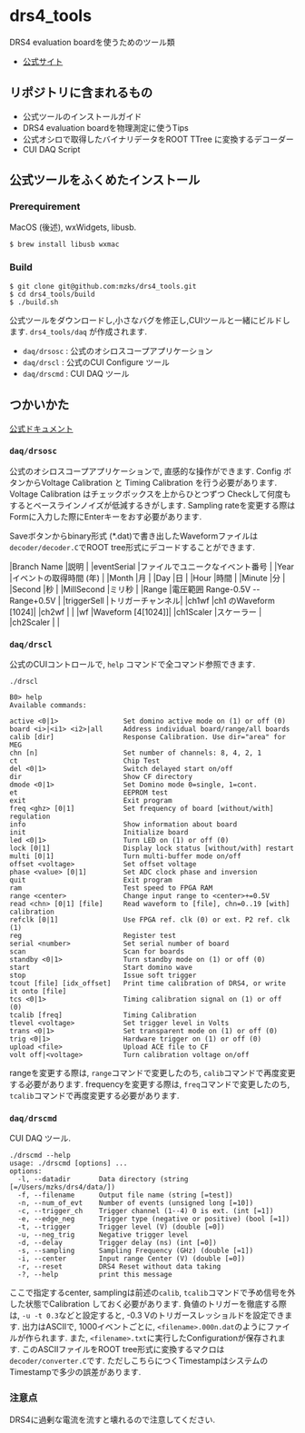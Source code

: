 # drs4_tools
DRS4 evaluation boardを使うためのツール類
 - [公式サイト](https://www.psi.ch/en/drs/evaluation-board)

## リポジトリに含まれるもの
 - 公式ツールのインストールガイド
 - DRS4 evaluation boardを物理測定に使うTips
 - 公式オシロで取得したバイナリデータをROOT TTree に変換するデコーダー
 - CUI DAQ Script

## 公式ツールをふくめたインストール
### Prerequirement
MacOS (後述), wxWidgets, libusb.
```
$ brew install libusb wxmac
```

### Build
```
$ git clone git@github.com:mzks/drs4_tools.git
$ cd drs4_tools/build
$ ./build.sh
```
公式ツールをダウンロードし,小さなバグを修正し,CUIツールと一緒にビルドします.
`drs4_tools/daq` が作成されます.

 - `daq/drsosc` : 公式のオシロスコープアプリケーション
 - `daq/drscl`  : 公式のCUI Configure ツール
 - `daq/drscmd` : CUI DAQ ツール

## つかいかた
[公式ドキュメント](https://www.psi.ch/sites/default/files/2020-02/manual_rev51.pdf)
### `daq/drsosc`

公式のオシロスコープアプリケーションで, 直感的な操作ができます.
Config ボタンからVoltage Calibration と Timing Calibration を行う必要があります.
Voltage Calibration はチェックボックスを上からひとつずつ Checkして何度もするとベースラインノイズが低減するきがします.
Sampling rateを変更する際は Formに入力した際にEnterキーをおす必要があります.

Saveボタンからbinary形式 (*.dat)で書き出したWaveformファイルは`decoder/decoder.C`でROOT tree形式にデコードすることができます.

|Branch Name |説明 |
|eventSerial |ファイルでユニークなイベント番号 |
|Year        |イベントの取得時間 (年)        |
|Month       |月 |
|Day         |日 |
|Hour        |時間 |
|Minute      |分 |
|Second      |秒 |
|MillSecond  |ミリ秒 |
|Range       |電圧範囲 Range-0.5V -- Range+0.5V |
|triggerSell |トリガーチャンネル|
|ch1wf       |ch1 のWaveform [1024]|
|ch2wf       | |
|wf          |Waveform [4[1024]]|
|ch1Scaler   |スケーラー |
|ch2Scaler   | |


### `daq/drscl`
公式のCUIコントロールで, `help` コマンドで全コマンド参照できます.

`./drscl`
```
B0> help
Available commands:

active <0|1>                Set domino active mode on (1) or off (0)
board <i>|<i1> <i2>|all     Address individual board/range/all boards
calib [dir]                 Response Calibration. Use dir="area" for MEG
chn [n]                     Set number of channels: 8, 4, 2, 1
ct                          Chip Test
del <0|1>                   Switch delayed start on/off
dir                         Show CF directory
dmode <0|1>                 Set Domino mode 0=single, 1=cont.
et                          EEPROM test
exit                        Exit program
freq <ghz> [0|1]            Set frequency of board [without/with] regulation
info                        Show information about board
init                        Initialize board
led <0|1>                   Turn LED on (1) or off (0)
lock [0|1]                  Display lock status [without/with] restart
multi [0|1]                 Turn multi-buffer mode on/off
offset <voltage>            Set offset voltage
phase <value> [0|1]         Set ADC clock phase and inversion
quit                        Exit program
ram                         Test speed to FPGA RAM
range <center>              Change input range to <center>+=0.5V
read <chn> [0|1] [file]     Read waveform to [file], chn=0..19 [with] calibration
refclk [0|1]                Use FPGA ref. clk (0) or ext. P2 ref. clk (1)
reg                         Register test
serial <number>             Set serial number of board
scan                        Scan for boards
standby <0|1>               Turn standby mode on (1) or off (0)
start                       Start domino wave
stop                        Issue soft trigger
tcout [file] [idx_offset]   Print time calibration of DRS4, or write it onto [file]
tcs <0|1>                   Timing calibration signal on (1) or off (0)
tcalib [freq]               Timing Calibration
tlevel <voltage>            Set trigger level in Volts
trans <0|1>                 Set transparent mode on (1) or off (0)
trig <0|1>                  Hardware trigger on (1) or off (0)
upload <file>               Upload ACE file to CF
volt off|<voltage>          Turn calibration voltage on/off
```
rangeを変更する際は, `range`コマンドで変更したのち, `calib`コマンドで再度変更する必要があります.
frequencyを変更する際は, `freq`コマンドで変更したのち, `tcalib`コマンドで再度変更する必要があります.

### `daq/drscmd`
CUI DAQ ツール.
```
./drscmd --help
usage: ./drscmd [options] ...
options:
  -l, --datadir       Data directory (string [=/Users/mzks/drs4/data/])
  -f, --filename      Output file name (string [=test])
  -n, --num_of_evt    Number of events (unsigned long [=10])
  -c, --trigger_ch    Trigger channel (1--4) 0 is ext. (int [=1])
  -e, --edge_neg      Trigger type (negative or positive) (bool [=1])
  -t, --trigger       Trigger level (V) (double [=0])
  -u, --neg_trig      Negative trigger level
  -d, --delay         Trigger delay (ns) (int [=0])
  -s, --sampling      Sampling Frequency (GHz) (double [=1])
  -i, --center        Input range Center (V) (double [=0])
  -r, --reset         DRS4 Reset without data taking
  -?, --help          print this message
```
ここで指定するcenter, samplingは前述の`calib`, `tcalib`コマンドで予め信号を外した状態でCalibration しておく必要があります.
負値のトリガーを徹底する際は, `-u -t 0.3`などと設定すると, -0.3 Vのトリガースレッショルドを設定できます.
出力はASCIIで, 1000イベントごとに, `<filename>.000n.dat`のようにファイルが作られます.
また, `<filename>.txt`に実行したConfigurationが保存されます.
このASCIIファイルをROOT tree形式に変換するマクロは`decoder/converter.C`です.
ただしこちらにつくTimestampはシステムのTimestampで多少の誤差があります.

### 注意点
DRS4に過剰な電流を流すと壊れるので注意してください.
